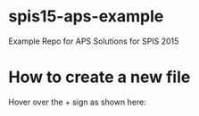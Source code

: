 # spis15-aps-example
Example Repo for APS Solutions for SPIS 2015

# How to create a new file

Hover over the + sign as shown here:

